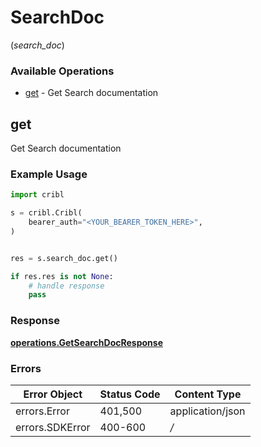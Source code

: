 # SearchDoc
(*search_doc*)

### Available Operations

* [get](#get) - Get Search documentation

## get

Get Search documentation

### Example Usage

```python
import cribl

s = cribl.Cribl(
    bearer_auth="<YOUR_BEARER_TOKEN_HERE>",
)


res = s.search_doc.get()

if res.res is not None:
    # handle response
    pass
```


### Response

**[operations.GetSearchDocResponse](../../models/operations/getsearchdocresponse.md)**
### Errors

| Error Object     | Status Code      | Content Type     |
| ---------------- | ---------------- | ---------------- |
| errors.Error     | 401,500          | application/json |
| errors.SDKError  | 400-600          | */*              |
